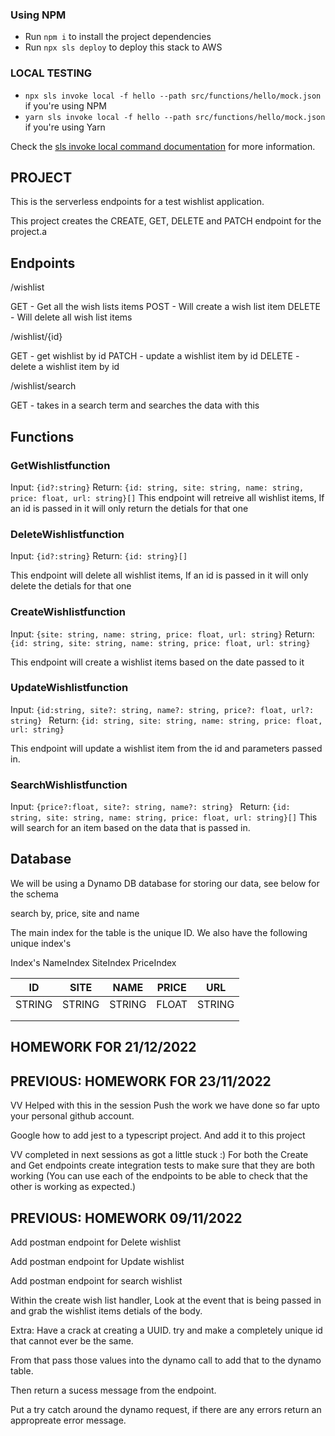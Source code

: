 ### Using NPM

- Run `npm i` to install the project dependencies
- Run `npx sls deploy` to deploy this stack to AWS

### LOCAL TESTING

- `npx sls invoke local -f hello --path src/functions/hello/mock.json` if you're using NPM
- `yarn sls invoke local -f hello --path src/functions/hello/mock.json` if you're using Yarn

Check the [sls invoke local command documentation](https://www.serverless.com/framework/docs/providers/aws/cli-reference/invoke-local/) for more information.

## PROJECT

This is the serverless endpoints for a test wishlist application.

This project creates the CREATE, GET, DELETE and PATCH endpoint for the project.a

## Endpoints

/wishlist

GET - Get all the wish lists items
POST - Will create a wish list item
DELETE - Will delete all wish list items

/wishlist/{id}

GET - get wishlist by id
PATCH - update a wishlist item by id
DELETE - delete a wishlist item by id

/wishlist/search

GET - takes in a search term and searches the data with this

## Functions

### GetWishlistfunction

Input: `{id?:string}`
Return: `{id: string, site: string, name: string, price: float, url: string}[]`
This endpoint will retreive all wishlist items, If an id is passed in it will only return the detials for that one

### DeleteWishlistfunction

Input: `{id?:string}`
Return: `{id: string}[]`

This endpoint will delete all wishlist items, If an id is passed in it will only delete the detials for that one

### CreateWishlistfunction

Input: `{site: string, name: string, price: float, url: string}`
Return: `{id: string, site: string, name: string, price: float, url: string}`

This endpoint will create a wishlist items based on the date passed to it

### UpdateWishlistfunction

Input: `{id:string, site?: string, name?: string, price?: float, url?: string} `
Return: `{id: string, site: string, name: string, price: float, url: string}`

This endpoint will update a wishlist item from the id and parameters passed in.

### SearchWishlistfunction

Input: `{price?:float, site?: string, name?: string} `
Return: `{id: string, site: string, name: string, price: float, url: string}[]`
This will search for an item based on the data that is passed in.

## Database

We will be using a Dynamo DB database for storing our data, see below for the schema

search by, price, site and name

The main index for the table is the unique ID. We also have the following unique index's

Index's
NameIndex
SiteIndex
PriceIndex

| ID     | SITE   | NAME   | PRICE | URL    |
| ------ | ------ | ------ | ----- | ------ |
| STRING | STRING | STRING | FLOAT | STRING |
|        |        |        |       |        |
|        |        |        |       |        |

## HOMEWORK FOR 21/12/2022

## PREVIOUS: HOMEWORK FOR 23/11/2022

VV Helped with this in the session
Push the work we have done so far upto your personal github account.

Google how to add jest to a typescript project. And add it to this project

VV completed in next sessions as got a little stuck :)
For both the Create and Get endpoints create integration tests to make sure that they are both working (You can use each of the endpoints to be able to check that the other is working as expected.)

## PREVIOUS: HOMEWORK 09/11/2022

Add postman endpoint for Delete wishlist

Add postman endpoint for Update wishlist

Add postman endpoint for search wishlist

Within the create wish list handler, Look at the event that is being passed in and grab the wishlist items detials of the body.

Extra: Have a crack at creating a UUID. try and make a completely unique id that cannot ever be the same.

From that pass those values into the dynamo call to add that to the dynamo table.

Then return a sucess message from the endpoint.

Put a try catch around the dynamo request, if there are any errors return an appropreate error message.
